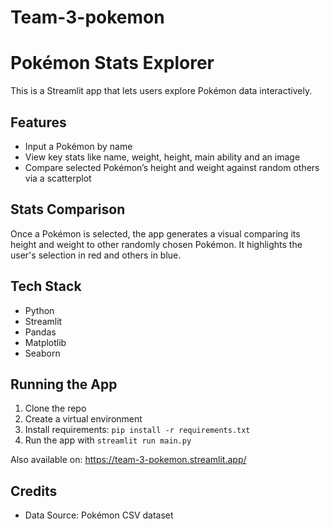 # Team-3-pokemon

# Pokémon Stats Explorer

This is a Streamlit app that lets users explore Pokémon data interactively.

## Features

- Input a Pokémon by name
- View key stats like name, weight, height, main ability and an image
- Compare selected Pokémon’s height and weight against random others via a scatterplot

## Stats Comparison

Once a Pokémon is selected, the app generates a visual comparing its height and weight to other randomly chosen Pokémon. It highlights the user's selection in red and others in blue.

## Tech Stack

- Python
- Streamlit
- Pandas
- Matplotlib
- Seaborn

## Running the App

1. Clone the repo
2. Create a virtual environment
3. Install requirements: `pip install -r requirements.txt`
4. Run the app with `streamlit run main.py`

Also available on: https://team-3-pokemon.streamlit.app/

## Credits

- Data Source: Pokémon CSV dataset


